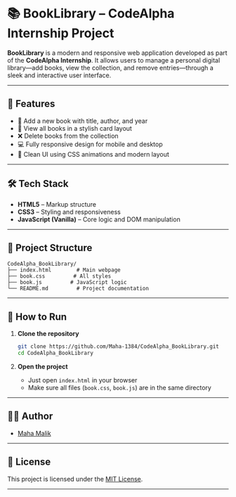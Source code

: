 # 📚 BookLibrary – CodeAlpha Internship Project

**BookLibrary** is a modern and responsive web application developed as part of the **CodeAlpha Internship**. It allows users to manage a personal digital library—add books, view the collection, and remove entries—through a sleek and interactive user interface.

---

## 🌟 Features

* 📘 Add a new book with title, author, and year
* 📑 View all books in a stylish card layout
* ❌ Delete books from the collection
* 💻 Fully responsive design for mobile and desktop
* 🎨 Clean UI using CSS animations and modern layout

---

## 🛠️ Tech Stack

* **HTML5** – Markup structure
* **CSS3** – Styling and responsiveness
* **JavaScript (Vanilla)** – Core logic and DOM manipulation

---

## 📁 Project Structure

```
CodeAlpha_BookLibrary/
├── index.html        # Main webpage
├── book.css         # All styles
├── book.js         # JavaScript logic
└── README.md         # Project documentation
```

---

## 🚀 How to Run

1. **Clone the repository**

   ```bash
   git clone https://github.com/Maha-1384/CodeAlpha_BookLibrary.git
   cd CodeAlpha_BookLibrary
   ```

2. **Open the project**

   * Just open `index.html` in your browser
   * Make sure all files (`book.css`, `book.js`) are in the same directory

---

## 👩‍💻 Author

* [Maha Malik](https://github.com/Maha-1384)

---

## 📄 License

This project is licensed under the [MIT License](LICENSE).

---
